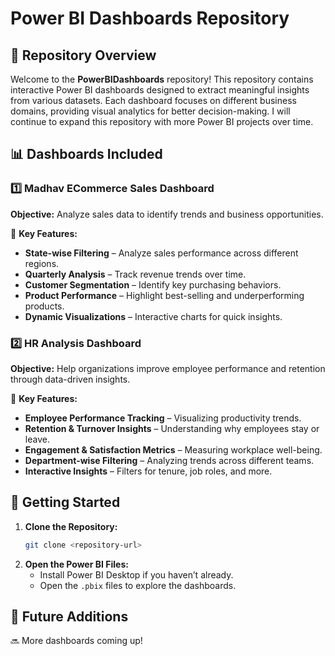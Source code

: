 # Power BI Dashboards Repository

## 📌 Repository Overview
Welcome to the **PowerBIDashboards** repository! This repository contains interactive Power BI dashboards designed to extract meaningful insights from various datasets. Each dashboard focuses on different business domains, providing visual analytics for better decision-making. I will continue to expand this repository with more Power BI projects over time.

## 📊 Dashboards Included
### 1️⃣ **Madhav ECommerce Sales Dashboard**
**Objective:** Analyze sales data to identify trends and business opportunities.

🔹 **Key Features:**
- **State-wise Filtering** – Analyze sales performance across different regions.
- **Quarterly Analysis** – Track revenue trends over time.
- **Customer Segmentation** – Identify key purchasing behaviors.
- **Product Performance** – Highlight best-selling and underperforming products.
- **Dynamic Visualizations** – Interactive charts for quick insights.

### 2️⃣ **HR Analysis Dashboard**
**Objective:** Help organizations improve employee performance and retention through data-driven insights.

🔹 **Key Features:**
- **Employee Performance Tracking** – Visualizing productivity trends.
- **Retention & Turnover Insights** – Understanding why employees stay or leave.
- **Engagement & Satisfaction Metrics** – Measuring workplace well-being.
- **Department-wise Filtering** – Analyzing trends across different teams.
- **Interactive Insights** – Filters for tenure, job roles, and more.

## 🚀 Getting Started
1. **Clone the Repository:**
   ```bash
   git clone <repository-url>
   ```
2. **Open the Power BI Files:**
   - Install Power BI Desktop if you haven’t already.
   - Open the `.pbix` files to explore the dashboards.

## 📌 Future Additions
🔜 More dashboards coming up!


